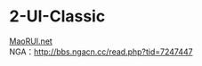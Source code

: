 # 2-UI-Classic

<a href="Maorui.net">MaoRUI.net</a>
<br/>NGA：http://bbs.ngacn.cc/read.php?tid=7247447
